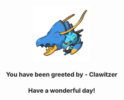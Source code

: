 <p align="center">
    <img src="https://raw.githubusercontent.com/PokeAPI/sprites/master/sprites/pokemon/693.png" width="150" height="150">
</p>
<h3 align="center">You have been greeted by - <b>Clawitzer</b></h3>
<h3 align="center">Have a wonderful day!</h3>
